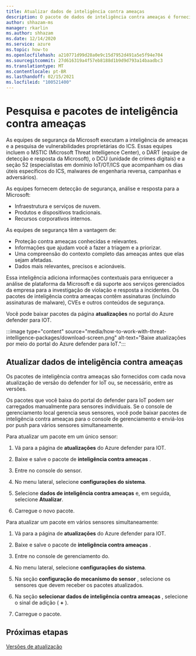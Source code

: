 ```yaml
---
title: Atualizar dados de inteligência contra ameaças
description: O pacote de dados de inteligência contra ameaças é fornecido com cada nova versão do defender para IoT ou, se necessário, entre as versões.
author: shhazam-ms
manager: rkarlin
ms.author: shhazam
ms.date: 12/14/2020
ms.service: azure
ms.topic: how-to
ms.openlocfilehash: a210771d99d28a0e9c15d7952d491a5e5f94e704
ms.sourcegitcommit: 27d616319a4f57eb8188d1b9d9d793a14baadbc3
ms.translationtype: MT
ms.contentlocale: pt-BR
ms.lasthandoff: 02/15/2021
ms.locfileid: "100521400"
---
```

# <a name="threat-intelligence-research-and-packages"></a>Pesquisa e pacotes de inteligência contra ameaças

As equipes de segurança da Microsoft executam a inteligência de ameaças e a pesquisa de vulnerabilidades proprietárias do ICS. Essas equipes incluem o MSTIC (Microsoft Threat Intelligence Center), o DART (equipe de detecção e resposta da Microsoft), o DCU (unidade de crimes digitais) e a seção 52 (especialistas em domínio IoT/OT/ICS que acompanham os dias úteis específicos do ICS, malwares de engenharia reversa, campanhas e adversários).

As equipes fornecem detecção de segurança, análise e resposta para a Microsoft:

- Infraestrutura e serviços de nuvem.
- Produtos e dispositivos tradicionais.
- Recursos corporativos internos.

As equipes de segurança têm a vantagem de:

- Proteção contra ameaças conhecidas e relevantes.
- Informações que ajudam você a fazer a triagem e a priorizar.
- Uma compreensão do contexto completo das ameaças antes que elas sejam afetadas.
- Dados mais relevantes, precisos e acionáveis.

Essa inteligência adiciona informações contextuais para enriquecer a análise de plataforma da Microsoft e dá suporte aos serviços gerenciados da empresa para a investigação de violação e resposta a incidentes. Os pacotes de inteligência contra ameaças contêm assinaturas (incluindo assinaturas de malware), CVEs e outros conteúdos de segurança.

Você pode baixar pacotes da página **atualizações** no portal do Azure defender para IOT.

:::image type="content" source="media/how-to-work-with-threat-intelligence-packages/download-screen.png" alt-text="Baixe atualizações por meio do portal do Azure defender para IoT.":::

## <a name="update-threat-intelligence-data"></a>Atualizar dados de inteligência contra ameaças

Os pacotes de inteligência contra ameaças são fornecidos com cada nova atualização de versão do defender for IoT ou, se necessário, entre as versões.

Os pacotes que você baixa do portal do defender para IoT podem ser carregados manualmente para sensores individuais. Se o console de gerenciamento local gerencia seus sensores, você pode baixar pacotes de inteligência contra ameaças para o console de gerenciamento e enviá-los por push para vários sensores simultaneamente.

Para atualizar um pacote em um único sensor:

1. Vá para a página de **atualizações** do Azure defender para IOT.

2. Baixe e salve o pacote de **inteligência contra ameaças** .

3. Entre no console do sensor.

4. No menu lateral, selecione **configurações do sistema**.

5. Selecione **dados de inteligência contra ameaças** e, em seguida, selecione **Atualizar**.

6. Carregue o novo pacote.

Para atualizar um pacote em vários sensores simultaneamente:

1. Vá para a página de **atualizações** do Azure defender para IOT.

2. Baixe e salve o pacote de **inteligência contra ameaças** .

3. Entre no console de gerenciamento do.

4. No menu lateral, selecione **configurações do sistema**.

5. Na seção **configuração do mecanismo do sensor** , selecione os sensores que devem receber os pacotes atualizados.  

6. Na seção **selecionar dados de inteligência contra ameaças** , selecione o sinal de adição ( **+** ).

7. Carregue o pacote.

## <a name="next-steps"></a>Próximas etapas

[Versões de atualização](how-to-manage-sensors-from-the-on-premises-management-console.md#update-versions)
